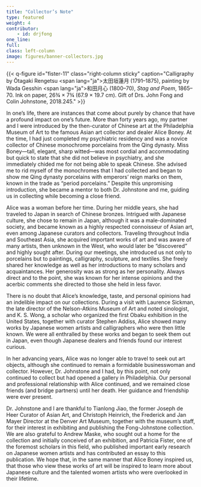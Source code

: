 ```yaml
---
title: "Collector’s Note"
type: featured
weight: 4
contributor:
    - id: drjfong
one_line:
full:
class: left-column
image: figures/banner-collectors.jpg
---
```


{{< q-figure id="fister-11" class="right-column sticky" caption="Calligraphy by Ōtagaki Rengetsu <span lang=\"ja\">太田垣蓮月</span> (1791–1875), painting by Wada Gesshin <span lang=\"ja\">和田月心</span> (1800–70), *Stag and Poem*, 1865–70. Ink on paper, 26¾ × 7¾ (67.9 × 19.7 cm). Gift of Drs. John Fong and Colin Johnstone, 2018.245." >}}

In one’s life, there are instances that come about purely by chance that have a profound impact on one’s future. More than forty years ago, my partner and I were introduced by the then-curator of Chinese art at the Philadelphia Museum of Art to the famous Asian art collector and dealer Alice Boney. At the time, I had just completed my psychiatric residency and was a novice collector of Chinese monochrome porcelains from the Qing dynasty. Miss Boney—tall, elegant, sharp witted—was most cordial and accommodating but quick to state that she did not believe in psychiatry, and she immediately chided me for not being able to speak Chinese. She advised me to rid myself of the monochromes that I had collected and began to show me Qing dynasty porcelains with emperors’ reign marks on them, known in the trade as “period porcelains.” Despite this unpromising introduction, she became a mentor to both Dr. Johnstone and me, guiding us in collecting while becoming a close friend. 

Alice was a woman before her time. During her middle years, she had traveled to Japan in search of Chinese bronzes. Intrigued with Japanese culture, she chose to remain in Japan, although it was a male-dominated society, and became known as a highly respected connoisseur of Asian art, even among Japanese curators and collectors. Traveling throughout India and Southeast Asia, she acquired important works of art and was aware of many artists, then unknown in the West, who would later be “discovered” and highly sought after. During our meetings, she introduced us not only to porcelains but to paintings, calligraphy, sculpture, and textiles. She freely shared her knowledge as well as her introductions to many scholars and acquaintances. Her generosity was as strong as her personality. Always direct and to the point, she was known for her intense opinions and the acerbic comments she directed to those she held in less favor.

There is no doubt that Alice’s knowledge, taste, and personal opinions had an indelible impact on our collections. During a visit with Laurence Sickman, the late director of the Nelson-Atkins Museum of Art and noted sinologist, and K. S. Wong, a scholar who organized the first Obaku exhibition in the United States, together with curator Stephen Addiss, Alice showed many works by Japanese women artists and calligraphers who were then little known. We were all enthralled by these works and began to seek them out in Japan, even though Japanese dealers and friends found our interest curious.

In her advancing years, Alice was no longer able to travel to seek out art objects, although she continued to remain a formidable businesswoman and collector. However, Dr. Johnstone and I had, by this point, not only continued to collect but had opened a gallery in Philadelphia. Our personal and professional relationship with Alice continued, and we remained close friends (and bridge partners) until her death. Her guidance and friendship were ever present.

Dr. Johnstone and I are thankful to Tianlong Jiao, the former Joseph de Heer Curator of Asian Art, and Christoph Heinrich, the Frederick and Jan Mayer Director at the Denver Art Museum, together with the museum’s staff, for their interest in exhibiting and publishing the Fong-Johnstone collection. We are also grateful to Andrew Maske, who sought out a home for the collection and initially conceived of an exhibition, and Patricia Fister, one of the foremost scholars in this field, who published important early research on Japanese women artists and has contributed an essay to this publication. We hope that, in the same manner that Alice Boney inspired us, that those who view these works of art will be inspired to learn more about Japanese culture and the talented women artists who were overlooked in their lifetime.
